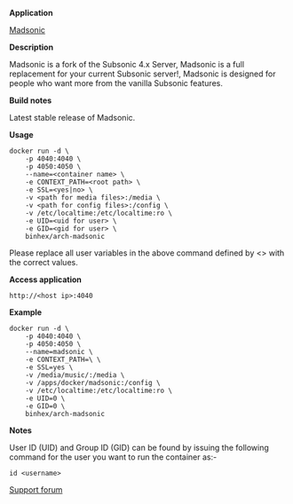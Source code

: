 **Application**

[Madsonic](http://beta.madsonic.org/pages/index.jsp)

**Description**

Madsonic is a fork of the Subsonic 4.x Server, Madsonic is a full replacement for your current Subsonic server!, Madsonic is designed for people who want more from the vanilla Subsonic features.

**Build notes**

Latest stable release of Madsonic.

**Usage**
```
docker run -d \
    -p 4040:4040 \
    -p 4050:4050 \
    --name=<container name> \
    -e CONTEXT_PATH=<root path> \
    -e SSL=<yes|no> \
    -v <path for media files>:/media \
    -v <path for config files>:/config \
    -v /etc/localtime:/etc/localtime:ro \
    -e UID=<uid for user> \
    -e GID=<gid for user> \
    binhex/arch-madsonic
```

Please replace all user variables in the above command defined by <> with the correct values.

**Access application**

`http://<host ip>:4040`

**Example**
```
docker run -d \
    -p 4040:4040 \
    -p 4050:4050 \
    --name=madsonic \
    -e CONTEXT_PATH=\ \
    -e SSL=yes \
    -v /media/music/:/media \
    -v /apps/docker/madsonic:/config \
    -v /etc/localtime:/etc/localtime:ro \
    -e UID=0 \
    -e GID=0 \
    binhex/arch-madsonic
```

**Notes**

User ID (UID) and Group ID (GID) can be found by issuing the following command for the user you want to run the container as:-

```
id <username>
```

[Support forum](http://lime-technology.com/forum/index.php?topic=45840.0)